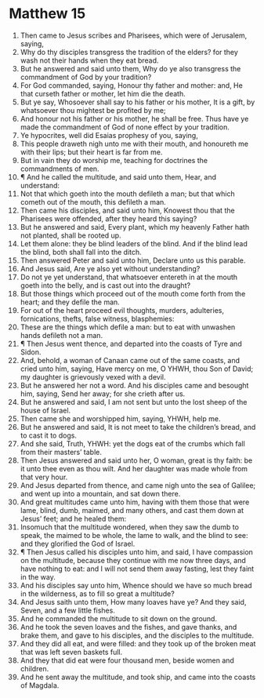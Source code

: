 ﻿# Matthew 15
1. Then came to Jesus scribes and Pharisees, which were of Jerusalem, saying, 
2. Why do thy disciples transgress the tradition of the elders? for they wash not their hands when they eat bread. 
3. But he answered and said unto them, Why do ye also transgress the commandment of God by your tradition? 
4. For God commanded, saying, Honour thy father and mother: and, He that curseth father or mother, let him die the death. 
5. But ye say, Whosoever shall say to his father or his mother, It is a gift, by whatsoever thou mightest be profited by me; 
6. And honour not his father or his mother, he shall be free. Thus have ye made the commandment of God of none effect by your tradition. 
7. Ye hypocrites, well did Esaias prophesy of you, saying, 
8. This people draweth nigh unto me with their mouth, and honoureth me with their lips; but their heart is far from me. 
9. But in vain they do worship me, teaching for doctrines the commandments of men. 
10. ¶ And he called the multitude, and said unto them, Hear, and understand: 
11. Not that which goeth into the mouth defileth a man; but that which cometh out of the mouth, this defileth a man. 
12. Then came his disciples, and said unto him, Knowest thou that the Pharisees were offended, after they heard this saying? 
13. But he answered and said, Every plant, which my heavenly Father hath not planted, shall be rooted up. 
14. Let them alone: they be blind leaders of the blind. And if the blind lead the blind, both shall fall into the ditch. 
15. Then answered Peter and said unto him, Declare unto us this parable. 
16. And Jesus said, Are ye also yet without understanding? 
17. Do not ye yet understand, that whatsoever entereth in at the mouth goeth into the belly, and is cast out into the draught? 
18. But those things which proceed out of the mouth come forth from the heart; and they defile the man. 
19. For out of the heart proceed evil thoughts, murders, adulteries, fornications, thefts, false witness, blasphemies: 
20. These are the things which defile a man: but to eat with unwashen hands defileth not a man. 
21. ¶ Then Jesus went thence, and departed into the coasts of Tyre and Sidon. 
22. And, behold, a woman of Canaan came out of the same coasts, and cried unto him, saying, Have mercy on me, O YHWH, thou Son of David; my daughter is grievously vexed with a devil. 
23. But he answered her not a word. And his disciples came and besought him, saying, Send her away; for she crieth after us. 
24. But he answered and said, I am not sent but unto the lost sheep of the house of Israel. 
25. Then came she and worshipped him, saying, YHWH, help me. 
26. But he answered and said, It is not meet to take the children’s bread, and to cast it to dogs. 
27. And she said, Truth, YHWH: yet the dogs eat of the crumbs which fall from their masters’ table. 
28. Then Jesus answered and said unto her, O woman, great is thy faith: be it unto thee even as thou wilt. And her daughter was made whole from that very hour. 
29. And Jesus departed from thence, and came nigh unto the sea of Galilee; and went up into a mountain, and sat down there. 
30. And great multitudes came unto him, having with them those that were lame, blind, dumb, maimed, and many others, and cast them down at Jesus’ feet; and he healed them: 
31. Insomuch that the multitude wondered, when they saw the dumb to speak, the maimed to be whole, the lame to walk, and the blind to see: and they glorified the God of Israel. 
32. ¶ Then Jesus called his disciples unto him, and said, I have compassion on the multitude, because they continue with me now three days, and have nothing to eat: and I will not send them away fasting, lest they faint in the way. 
33. And his disciples say unto him, Whence should we have so much bread in the wilderness, as to fill so great a multitude? 
34. And Jesus saith unto them, How many loaves have ye? And they said, Seven, and a few little fishes. 
35. And he commanded the multitude to sit down on the ground. 
36. And he took the seven loaves and the fishes, and gave thanks, and brake them, and gave to his disciples, and the disciples to the multitude. 
37. And they did all eat, and were filled: and they took up of the broken meat that was left seven baskets full. 
38. And they that did eat were four thousand men, beside women and children. 
39. And he sent away the multitude, and took ship, and came into the coasts of Magdala. 
